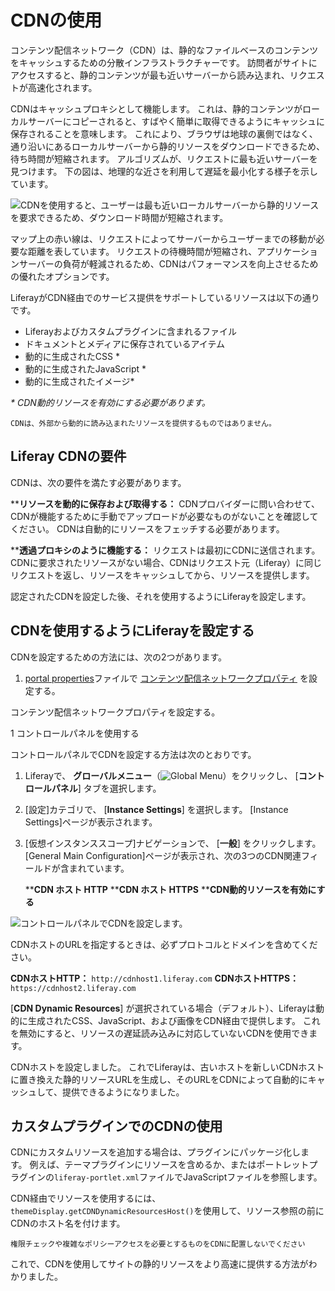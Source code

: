 # CDNの使用

コンテンツ配信ネットワーク（CDN）は、静的なファイルベースのコンテンツをキャッシュするための分散インフラストラクチャーです。 訪問者がサイトにアクセスすると、静的コンテンツが最も近いサーバーから読み込まれ、リクエストが高速化されます。

CDNはキャッシュプロキシとして機能します。 これは、静的コンテンツがローカルサーバーにコピーされると、すばやく簡単に取得できるようにキャッシュに保存されることを意味します。 これにより、ブラウザは地球の裏側ではなく、通り沿いにあるローカルサーバーから静的リソースをダウンロードできるため、待ち時間が短縮されます。 アルゴリズムが、リクエストに最も近いサーバーを見つけます。 下の図は、地理的な近さを利用して遅延を最小化する様子を示しています。

![ CDNを使用すると、ユーザーは最も近いローカルサーバーから静的リソースを要求できるため、ダウンロード時間が短縮されます。](./using-a-cdn/images/01.png)

マップ上の赤い線は、リクエストによってサーバーからユーザーまでの移動が必要な距離を表しています。 リクエストの待機時間が短縮され、アプリケーションサーバーの負荷が軽減されるため、CDNはパフォーマンスを向上させるための優れたオプションです。

LiferayがCDN経由でのサービス提供をサポートしているリソースは以下の通りです。

* Liferayおよびカスタムプラグインに含まれるファイル
* ドキュメントとメディアに保存されているアイテム
* 動的に生成されたCSS *
* 動的に生成されたJavaScript *
* 動的に生成されたイメージ*

**\** CDN動的リソースを有効にする必要があります。*

```{note}
CDNは、外部から動的に読み込まれたリソースを提供するものではありません。
```

<a name="liferay-cdn-requirements" />

## Liferay CDNの要件

CDNは、次の要件を満たす必要があります。

****リソースを動的に保存および取得する：** CDNプロバイダーに問い合わせて、CDNが機能するために手動でアップロードが必要なものがないことを確認してください。 CDNは自動的にリソースをフェッチする必要があります。

****透過プロキシのように機能する：** リクエストは最初にCDNに送信されます。 CDNに要求されたリソースがない場合、CDNはリクエスト元（Liferay）に同じリクエストを返し、リソースをキャッシュしてから、リソースを提供します。

認定されたCDNを設定した後、それを使用するようにLiferayを設定します。

<a name="configuring-liferay-to-use-a-cdn" />

## CDNを使用するようにLiferayを設定する

CDNを設定するための方法には、次の2つがあります。

1.  [portal properties](../reference/portal-properties.md)ファイルで [コンテンツ配信ネットワークプロパティ](https://docs.liferay.com/dxp/portal/7.3-latest/propertiesdoc/portal.properties.html#Content%20Delivery%20Network) を設定する。

コンテンツ配信ネットワークプロパティを設定する。</p></li> 
   
   1 コントロールパネルを使用する</ol> 

コントロールパネルでCDNを設定する方法は次のとおりです。

1.  Liferayで、 **グローバルメニュー**（![Global Menu](../../images/icon-applications-menu.png)）をクリックし、 [**コントロールパネル**] タブを選択します。

2.  [設定]カテゴリで、 [**Instance Settings**] を選択します。 [Instance Settings]ページが表示されます。

3.  [仮想インスタンススコープ]ナビゲーションで、 [**一般**] をクリックします。 [General Main Configuration]ページが表示され、次の3つのCDN関連フィールドが含まれています。

    ****CDN ホスト HTTP**
    ****CDN ホスト HTTPS**
    ****CDN動的リソースを有効にする**

![コントロールパネルでCDNを設定します。](./using-a-cdn/images/02.png)

CDNホストのURLを指定するときは、必ずプロトコルとドメインを含めてください。

**CDNホストHTTP：** `http://cdnhost1.liferay.com` **CDNホストHTTPS：** `https://cdnhost2.liferay.com`

[**CDN Dynamic Resources**] が選択されている場合（デフォルト）、Liferayは動的に生成されたCSS、JavaScript、および画像をCDN経由で提供します。 これを無効にすると、リソースの遅延読み込みに対応していないCDNを使用できます。

CDNホストを設定しました。 これでLiferayは、古いホストを新しいCDNホストに置き換えた静的リソースURLを生成し、そのURLをCDNによって自動的にキャッシュして、提供できるようになりました。



<a name="using-a-cdn-in-custom-plugins" />

## カスタムプラグインでのCDNの使用

CDNにカスタムリソースを追加する場合は、プラグインにパッケージ化します。 例えば、テーマプラグインにリソースを含めるか、またはポートレットプラグインの`liferay-portlet.xml`ファイルでJavaScriptファイルを参照します。

CDN経由でリソースを使用するには、`themeDisplay.getCDNDynamicResourcesHost()`を使用して、リソース参照の前にCDNのホスト名を付けます。



```{important}
権限チェックや複雑なポリシーアクセスを必要とするものをCDNに配置しないでください
```


これで、CDNを使用してサイトの静的リソースをより高速に提供する方法がわかりました。
